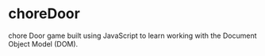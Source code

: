# choreDoor
chore Door game built using JavaScript to learn working with the Document Object Model (DOM).
